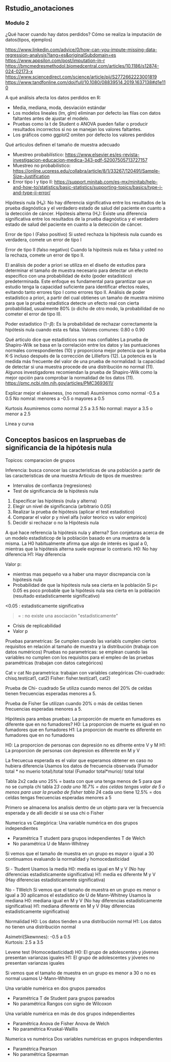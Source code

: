 ## Rstudio_anotaciones

### Modulo 2

¿Qué hacer cuando hay datos perdidos?
Cómo se realiza la imputación de datos(tipos, ejemplos)

https://www.linkedin.com/advice/0/how-can-you-impute-missing-data-regression-analysis?lang=es&originalSubdomain=es
https://www.appsilon.com/post/imputation-in-r
https://bmcmedresmethodol.biomedcentral.com/articles/10.1186/s12874-024-02173-x
https://www.sciencedirect.com/science/article/pii/S2772662223001819
https://www.tandfonline.com/doi/full/10.1080/08839514.2019.1637138#d1e110

A qué análisis afecta los datos perdidos en R: 
- Media, mediana, moda, desviación estándar
- Los modelos lineales (lm, glm) eliminan por defecto las filas con datos faltantes antes de ajustar el modelo.
- Pruebas como la t de Student o ANOVA pueden fallar o producir resultados incorrectos si no se manejan los valores faltantes.
- Los gráficos como ggplot2 omiten por defecto los valores perdidos

Qué articulos definen el tamaño de muestra adecuado
- Muestreo probabilístico:  https://www.elsevier.es/es-revista-investigacion-educacion-medica-343-pdf-S2007505713727157
- Muestreo no probabilístico:  https://online.ucpress.edu/collabra/article/8/1/33267/120491/Sample-Size-Justification 
- Error tipo I y tipo II: https://support.minitab.com/es-mx/minitab/help-and-how-to/statistics/basic-statistics/supporting-topics/basics/type-i-and-type-ii-error/ 


Hipótesis nula (H₀):
No hay diferencia significativa entre los resultados de la prueba diagnóstica y el verdadero estado de salud del paciente en cuanto a la detección de cáncer.
Hipótesis alterna (H₁):
Existe una diferencia significativa entre los resultados de la prueba diagnóstica y el verdadero estado de salud del paciente en cuanto a la detección de cáncer.


Error de tipo I (Falso positivo)
Si usted rechaza la hipótesis nula cuando es verdadera, comete un error de tipo I 

Error de tipo II (falso negativo)
Cuando la hipótesis nula es falsa y usted no la rechaza, comete un error de tipo II.


El análisis de poder a priori se utiliza en el diseño de estudios para determinar el tamaño de muestra necesario para detectar un efecto específico con una probabilidad de éxito (poder estadístico) predeterminada. Este enfoque es fundamental para garantizar que un estudio tenga la capacidad suficiente para identificar efectos reales, evitando tanto errores tipo I como errores tipo II.
Análisis de poder estadístico a priori, a partir del cual obtienes un tamaño de muestra mínimo para que la prueba estadística detecte un efecto real con cierta probabilidad, usualmente 80% (o dicho de otro modo, la probabilidad de no cometer el error de tipo II).

Poder estadístico (1−𝛽): Es la probabilidad de rechazar correctamente la hipótesis nula cuando esta es falsa.
Valores comunes: 0.80 o 0.90

Qué articulo dice que estadisticos son mas confiables
La prueba de Shapiro-Wilk se basa en la correlación entre los datos y las puntuaciones normales correspondientes (10) y proporciona mejor potencia que la prueba K-S incluso después de la corrección de Lilliefors (12). La potencia es la medida más frecuente del valor de una prueba de normalidad: la capacidad de detectar si una muestra procede de una distribución no normal (11). Algunos investigadores recomiendan la prueba de Shapiro-Wilk como la mejor opción para comprobar la normalidad de los datos (11).
https://pmc.ncbi.nlm.nih.gov/articles/PMC3693611/ 

Explicar mejor el skewness, (no normal)
Asumiremos como normal -0.5 a 0.5 
No nomral: menores a -0.5 o mayores a 0.5 

Kurtosis
Asumiremos como normal 2.5 a 3.5 
No normal: mayor a 3.5 o menor a 2.5 

Linea y curva

## Conceptos basicos en laspruebas de significancia de la hipótesis nula
Topicos: comparacion de grupos

Inferencia: busca conocer las caracteristicas de una población a partir de las caracteristicas de una muestra
Articulo de tipos de muestreo: 

- Intervalos de confianza (regresiones)
- Test de significancia de la hipótesis nula

1. Especificar las hipótesis (nula y alterna)
2. Elegir un nivel de significancia (arbitrario 0.05)
3. Realizar la prueba de hipótesis (aplicar el test estadistico)
4. Comparar el valor p y nivel alfa (valor teorico vs valor empirico)
5. Decidir si rechazar o no la Hipótesis nula

A qué hace referencia la hipótesis nula y alterna? Son conjeturas acerca de un modelo estadísticop de la población basado en una muestra de la misma. 
La H0 habitualmente afirma que algo de interés es igual a 0, mientras que la hipótesis alterna suele expresar lo contrario.
H0: No hay diferencia
H1: Hay diferencia

Valor p: 
- mientras mas pequeño va a haber una mayor discrepancia con la hipótesis nula
- Probabilidad de que la hipótesis nula sea cierta en la población 
Si p< 0.05 es poco probable que la hipótesis nula sea cierta en la población (resultado estadisticamente significativo)

<0.05 : estadisticamente significativa
>= : no existe una asociación "estadisticamente"

- Crisis de replicabilidad
- Valor p

Pruebas parametricas: Se cumplen cuando las variabls cumplen ciertos requisitos en relación al tamaño de muestra y la distribución (trabaja con datos numéricos)
Pruebas no parametricas: se emplean cuando las variables no cumplen con los requisitos para el empleo de las pruebas paramétricas (trabajan con datos categóricos)

Cat v cat 
No parametrica: trabajan con variables categóricas
Chi-cuadrado: chisq.test(cat1, cat2)
Fisher: fisher.test(cat1, cat2)


Prueba de Chi- cuadrado
    Se utiliza cuando menos del 20% de celdas tienen frecuencias esperadas menores a 5.

Prueba de Fisher
    Se utilizan cuando 20% o más de celdas tienen frecuencias esperadas menores a 5. 

Hipótesis para ambas pruebas:
La proporción de muerte en fumadores es diferente que en no fumadores?
H0: La proporcion de muerte es igual en no fumadores que en fumadores
H1: La proporcion de muerte es diferente en fumadores que en no fumadores

H0: La proporcion de personas con depresión no es difrente entre V y M
H1: La proporcion de personas con depresion es diferente en M y V 

La frecuecua esperada es el valor que esperamos obtener en caso no hubiera diferencia
Usamos los datos de frecuencia observada 
(Fumador total * no muerio total)/total total
(Fumador total*murio)/ total total 


Tabla 2x2 cada uno 25% = basta con que una tenga menos de 5 para que no se cumpla chi
tabla 2*3 cada uno 16.7% = dos celdas tengas valor de 5 o menos para usar la prueba de fisher 
tabla 2*4  cada uno tiene 12.5% = dos celdas tengas frecuencias esperadas menores a 5

Primero se almacena los analisis dentro de un objeto para ver la frecuencia esperada y de alli decidir si se usa chi o Fisher


Numerica vs Categórica:
Una variable numérica en dos grupos independientes
- Paramétrica
    T student para grupos independientes
    T de Welch
- No paramétrica
    U de Mann-Whitney

Si vemos que el tamaño de muestra en un grupo es mayor o igual a 30 continuamos evaluando la normalidad y homocedasticidad

Si - Ttudent
Usamos la media
H0: media es igual en M y V (No hay diferencias estadisticamente significativa)
H1: media es diferente M y V (Hay diferencias estadisticamente significativa)

No - TWelch
Si vemos que el tamaño de muestra en un grupo es menor o igual a 30 aplicamos el estadistico de U de Mann-Whitney 
Usamos la mediana
H0: mediana igual en M y V (No hay diferencias estadisticamente significativa)
H1: mediana diferente en M y V (Hay diferencias estadisticamente significativa)

Normalidad
H0: Los datos tienden a una distribución normal
H1: Los datos no tienen una distribución normal 

Asimetrí(Skewnnes):  -0.5 a 0.5                     
Kurtosis: 2.5 a 3.5  

Levene test (Homocedasticidad)
H0: El grupo de adolescentes y jóvenes presentan varianzas iguales
H1: El grupo de adolescentes y jóvenes no presentan varianzas iguales

Si vemos que el tamaño de muestra en un grupo es menor a 30 o no es normal usamos U-Mann-Whitney


Una variable numérica en dos grupos pareados
- Paramétrica
    T de Student para grupos pareados
- No paramétrica
    Rangos con signo de Wilcoxon

Una variable numérica en más de dos grupos independientes
- Paramétrica
    Anova de Fisher
    Anova de Welch
- No paramétrica
    Kruskal-Waillis 



Numerica vs numérica
Dos variables numéricas en grupos independientes
- Paramétrica
    Pearson
- No paramétrica
    Spearman



